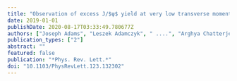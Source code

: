 ```yaml
---
title: "Observation of excess J/$ψ$ yield at very low transverse momenta in Au+Au collisions at $sqrts_m̊NN =$ 200 GeV and U+U collisions at $sqrts_̊NN =$ 193 GeV"
date: 2019-01-01
publishDate: 2020-08-17T03:33:49.780677Z
authors: ["Joseph Adams", "Leszek Adamczyk", " ....", "Arghya Chatterjee", "others [STAR Collaboration]"]
publication_types: ["2"]
abstract: ""
featured: false
publication: "*Phys. Rev. Lett.*"
doi: "10.1103/PhysRevLett.123.132302"
---
```



